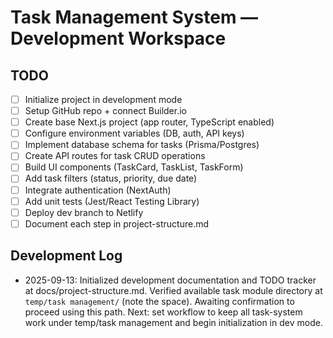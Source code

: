 # Task Management System — Development Workspace

## TODO
- [ ] Initialize project in development mode
- [ ] Setup GitHub repo + connect Builder.io
- [ ] Create base Next.js project (app router, TypeScript enabled)
- [ ] Configure environment variables (DB, auth, API keys)
- [ ] Implement database schema for tasks (Prisma/Postgres)
- [ ] Create API routes for task CRUD operations
- [ ] Build UI components (TaskCard, TaskList, TaskForm)
- [ ] Add task filters (status, priority, due date)
- [ ] Integrate authentication (NextAuth)
- [ ] Add unit tests (Jest/React Testing Library)
- [ ] Deploy dev branch to Netlify
- [ ] Document each step in project-structure.md

## Development Log
- 2025-09-13: Initialized development documentation and TODO tracker at docs/project-structure.md. Verified available task module directory at `temp/task management/` (note the space). Awaiting confirmation to proceed using this path. Next: set workflow to keep all task-system work under temp/task management and begin initialization in dev mode.
